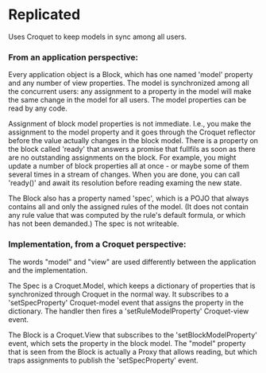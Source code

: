 # Replicated

Uses Croquet to keep models in sync among all users.

### From an application perspective:

Every application object is a Block, which has one named 'model' property and any number of view properties. The model is synchronized among all the concurrent users: any assignment to a property in the model will make the same change in the model for all users. The model properties can be read by any code.

Assignment of block model properties is not immediate. I.e., you make the assignment to the model property and it goes through the Croquet reflector before the value actually changes in the block model. There is a property on the block called 'ready' that answers a promise that fullfils as soon as there are no outstanding assignments on the block. For example, you might update a number of block properties all at once - or maybe some of them several times in a stream of changes. When you are done, you can call 'ready()' and await its resolution before reading examing the new state.

The Block also has a property named 'spec', which is a POJO that always contains all and only the assigned rules of the model. (It does not contain any rule value that was computed by the rule's default formula, or which has not been demanded.)  The spec is not writeable.

### Implementation, from a Croquet perspective:

The words "model" and "view" are used differently between the application and the implementation.

The Spec is a Croquet.Model, which keeps a dictionary of properties that is synchronized through Croquet in the normal way. It subscribes to a 'setSpecProperty' Croquet-model event that assigns the property in the dictionary. The handler then fires a 'setRuleModelProperty' Croquet-view event.

The Block is a Croquet.View that subscribes to the 'setBlockModelProperty' event, which sets the property in the block model. The "model" property that is seen from the Block is actually a Proxy that allows reading, but which traps assignments to publish the 'setSpecProperty' event.
